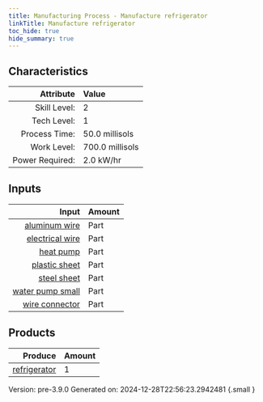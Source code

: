 ```yaml
---
title: Manufacturing Process - Manufacture refrigerator
linkTitle: Manufacture refrigerator
toc_hide: true
hide_summary: true
---
```



## Characteristics

| Attribute      | Value |
|--------:|:------|
|Skill Level:|2|
|Tech Level:|1|
|Process Time:|50.0 millisols|
|Work Level:|700.0 millisols|
|Power Required:|2.0 kW/hr|

## Inputs

| Input      | Amount |
|--------:|:------|
|[aluminum wire](/docs/definitions/part/aluminum-wire)|Part|2|
|[electrical wire](/docs/definitions/part/electrical-wire)|Part|3|
|[heat pump](/docs/definitions/part/heat-pump)|Part|1|
|[plastic sheet](/docs/definitions/part/plastic-sheet)|Part|2|
|[steel sheet](/docs/definitions/part/steel-sheet)|Part|2|
|[water pump small](/docs/definitions/part/water-pump-small)|Part|2|
|[wire connector](/docs/definitions/part/wire-connector)|Part|6|

## Products


| Produce      | Amount |
|--------:|:------|
|[refrigerator](/docs/definitions/part/refrigerator)|1|


Version: pre-3.9.0 Generated on: 2024-12-28T22:56:23.2942481
{.small }

